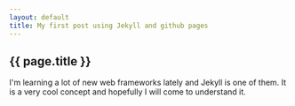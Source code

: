 ```yaml
---
layout: default
title: My first post using Jekyll and github pages
---
```


## {{ page.title }}
I'm learning a lot of new web frameworks lately and Jekyll is one of them.
It is a very cool concept and hopefully I will come to understand it.
